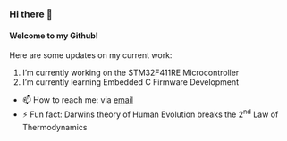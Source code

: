 ### Hi there 👋

#### Welcome to my Github!

<!--
**ZafeerAbbasi/ZafeerAbbasi** is a ✨ _special_ ✨ repository because its `README.md` (this file) appears on your GitHub profile.
-->

Here are some updates on my current work:

 1. I’m currently working on the STM32F411RE Microcontroller
 2. I’m currently learning Embedded C Firmware Development
- 📫 How to reach me: via [email](mailto:zafeerabbasi57@yahoo.com)
- ⚡ Fun fact: Darwins theory of Human Evolution breaks the 2<sup>nd</sup> Law of Thermodynamics
 
 
<!--
- 👯 I’m looking to collaborate on ...
- 🤔 I’m looking for help with ...
- 💬 Ask me about ...
-->



